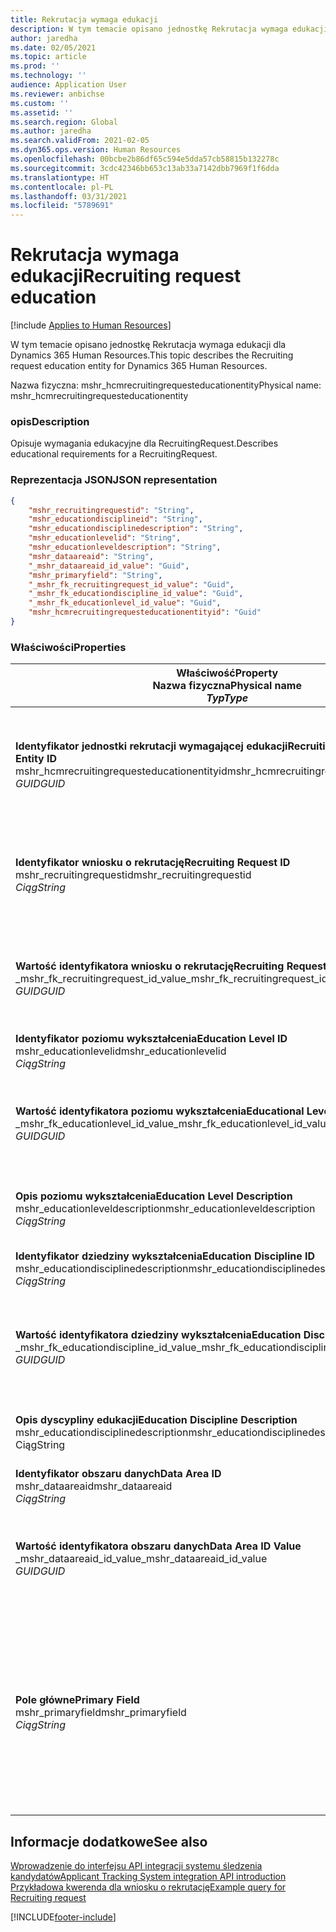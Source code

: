 ```yaml
---
title: Rekrutacja wymaga edukacji
description: W tym temacie opisano jednostkę Rekrutacja wymaga edukacji dla Dynamics 365 Human Resources.
author: jaredha
ms.date: 02/05/2021
ms.topic: article
ms.prod: ''
ms.technology: ''
audience: Application User
ms.reviewer: anbichse
ms.custom: ''
ms.assetid: ''
ms.search.region: Global
ms.author: jaredha
ms.search.validFrom: 2021-02-05
ms.dyn365.ops.version: Human Resources
ms.openlocfilehash: 00bcbe2b86df65c594e5dda57cb58815b132278c
ms.sourcegitcommit: 3cdc42346bb653c13ab33a7142dbb7969f1f6dda
ms.translationtype: HT
ms.contentlocale: pl-PL
ms.lasthandoff: 03/31/2021
ms.locfileid: "5789691"
---
```

# <a name="recruiting-request-education"></a><span data-ttu-id="325ac-103">Rekrutacja wymaga edukacji</span><span class="sxs-lookup"><span data-stu-id="325ac-103">Recruiting request education</span></span>

[!include [Applies to Human Resources](../includes/applies-to-hr.md)]

<span data-ttu-id="325ac-104">W tym temacie opisano jednostkę Rekrutacja wymaga edukacji dla Dynamics 365 Human Resources.</span><span class="sxs-lookup"><span data-stu-id="325ac-104">This topic describes the Recruiting request education entity for Dynamics 365 Human Resources.</span></span>

<span data-ttu-id="325ac-105">Nazwa fizyczna: mshr_hcmrecruitingrequesteducationentity</span><span class="sxs-lookup"><span data-stu-id="325ac-105">Physical name: mshr_hcmrecruitingrequesteducationentity</span></span>

### <a name="description"></a><span data-ttu-id="325ac-106">opis</span><span class="sxs-lookup"><span data-stu-id="325ac-106">Description</span></span>

<span data-ttu-id="325ac-107">Opisuje wymagania edukacyjne dla RecruitingRequest.</span><span class="sxs-lookup"><span data-stu-id="325ac-107">Describes educational requirements for a RecruitingRequest.</span></span>

### <a name="json-representation"></a><span data-ttu-id="325ac-108">Reprezentacja JSON</span><span class="sxs-lookup"><span data-stu-id="325ac-108">JSON representation</span></span>

```json
{
    "mshr_recruitingrequestid": "String",
    "mshr_educationdisciplineid": "String",
    "mshr_educationdisciplinedescription": "String",
    "mshr_educationlevelid": "String",
    "mshr_educationleveldescription": "String",
    "mshr_dataareaid": "String",
    "_mshr_dataareaid_id_value": "Guid",
    "mshr_primaryfield": "String",
    "_mshr_fk_recruitingrequest_id_value": "Guid",
    "_mshr_fk_educationdiscipline_id_value": "Guid",
    "_mshr_fk_educationlevel_id_value": "Guid",
    "mshr_hcmrecruitingrequesteducationentityid": "Guid"
}
```

### <a name="properties"></a><span data-ttu-id="325ac-109">Właściwości</span><span class="sxs-lookup"><span data-stu-id="325ac-109">Properties</span></span>

| <span data-ttu-id="325ac-110">Właściwość</span><span class="sxs-lookup"><span data-stu-id="325ac-110">Property</span></span><br><span data-ttu-id="325ac-111">**Nazwa fizyczna**</span><span class="sxs-lookup"><span data-stu-id="325ac-111">**Physical name**</span></span><br><span data-ttu-id="325ac-112">**_Typ_**</span><span class="sxs-lookup"><span data-stu-id="325ac-112">**_Type_**</span></span> | <span data-ttu-id="325ac-113">Użycie</span><span class="sxs-lookup"><span data-stu-id="325ac-113">Use</span></span> | <span data-ttu-id="325ac-114">opis</span><span class="sxs-lookup"><span data-stu-id="325ac-114">Description</span></span> |
| --- | --- | --- |
| <span data-ttu-id="325ac-115">**Identyfikator jednostki rekrutacji wymagającej edukacji**</span><span class="sxs-lookup"><span data-stu-id="325ac-115">**Recruiting Request Education Entity ID**</span></span><br><span data-ttu-id="325ac-116">mshr_hcmrecruitingrequesteducationentityid</span><span class="sxs-lookup"><span data-stu-id="325ac-116">mshr_hcmrecruitingrequesteducationentityid</span></span><br><span data-ttu-id="325ac-117">*GUID*</span><span class="sxs-lookup"><span data-stu-id="325ac-117">*GUID*</span></span> | <span data-ttu-id="325ac-118">Tylko do odczytu</span><span class="sxs-lookup"><span data-stu-id="325ac-118">Read-only</span></span><br><span data-ttu-id="325ac-119">Potrzebne</span><span class="sxs-lookup"><span data-stu-id="325ac-119">Required</span></span> | <span data-ttu-id="325ac-120">Wygenerowany przez system unikalny identyfikator rekordu Edukacji we wniosku rekrutacji.</span><span class="sxs-lookup"><span data-stu-id="325ac-120">System-generated unique identifier for the Recruiting Request Education record.</span></span> |
| <span data-ttu-id="325ac-121">**Identyfikator wniosku o rekrutację**</span><span class="sxs-lookup"><span data-stu-id="325ac-121">**Recruiting Request ID**</span></span><br><span data-ttu-id="325ac-122">mshr_recruitingrequestid</span><span class="sxs-lookup"><span data-stu-id="325ac-122">mshr_recruitingrequestid</span></span><br><span data-ttu-id="325ac-123">*Ciąg*</span><span class="sxs-lookup"><span data-stu-id="325ac-123">*String*</span></span> | <span data-ttu-id="325ac-124">Odpisz raz</span><span class="sxs-lookup"><span data-stu-id="325ac-124">Write-once</span></span><br><span data-ttu-id="325ac-125">Potrzebne</span><span class="sxs-lookup"><span data-stu-id="325ac-125">Required</span></span> | <span data-ttu-id="325ac-126">Odczytywalny przez użytkownika unikatowy identyfikator powiązanego wniosku o rekrutację.</span><span class="sxs-lookup"><span data-stu-id="325ac-126">The user-readable unique identifier of the related recruiting request.</span></span> |
| <span data-ttu-id="325ac-127">**Wartość identyfikatora wniosku o rekrutację**</span><span class="sxs-lookup"><span data-stu-id="325ac-127">**Recruiting Request ID Value**</span></span><br><span data-ttu-id="325ac-128">_mshr_fk_recruitingrequest_id_value</span><span class="sxs-lookup"><span data-stu-id="325ac-128">_mshr_fk_recruitingrequest_id_value</span></span><br><span data-ttu-id="325ac-129">*GUID*</span><span class="sxs-lookup"><span data-stu-id="325ac-129">*GUID*</span></span> | <span data-ttu-id="325ac-130">Tylko do odczytu</span><span class="sxs-lookup"><span data-stu-id="325ac-130">Read-only</span></span><br><span data-ttu-id="325ac-131">Potrzebne</span><span class="sxs-lookup"><span data-stu-id="325ac-131">Required</span></span><br><span data-ttu-id="325ac-132">Klucz obcy: mshr_hcmrecruitingrequestentityid należący do jednostki mshr_hcmrecruitingrequestentity</span><span class="sxs-lookup"><span data-stu-id="325ac-132">Foreign key: mshr_hcmrecruitingrequestentityid of mshr_hcmrecruitingrequestentity</span></span> | <span data-ttu-id="325ac-133">Wygenerowany przez system unikalny identyfikator powiązanego wniosku rekrutacyjnego.</span><span class="sxs-lookup"><span data-stu-id="325ac-133">System-generated unique identifier of the related recruiting request.</span></span> |
| <span data-ttu-id="325ac-134">**Identyfikator poziomu wykształcenia**</span><span class="sxs-lookup"><span data-stu-id="325ac-134">**Education Level ID**</span></span><br><span data-ttu-id="325ac-135">mshr_educationlevelid</span><span class="sxs-lookup"><span data-stu-id="325ac-135">mshr_educationlevelid</span></span><br><span data-ttu-id="325ac-136">*Ciąg*</span><span class="sxs-lookup"><span data-stu-id="325ac-136">*String*</span></span> | <span data-ttu-id="325ac-137">Odpisz raz</span><span class="sxs-lookup"><span data-stu-id="325ac-137">Write-once</span></span><br><span data-ttu-id="325ac-138">Potrzebne</span><span class="sxs-lookup"><span data-stu-id="325ac-138">Required</span></span> | <span data-ttu-id="325ac-139">Wymagany poziom wykształcenia.</span><span class="sxs-lookup"><span data-stu-id="325ac-139">The level of education required.</span></span> |
| <span data-ttu-id="325ac-140">**Wartość identyfikatora poziomu wykształcenia**</span><span class="sxs-lookup"><span data-stu-id="325ac-140">**Educational Level ID Value**</span></span><br><span data-ttu-id="325ac-141">_mshr_fk_educationlevel_id_value</span><span class="sxs-lookup"><span data-stu-id="325ac-141">_mshr_fk_educationlevel_id_value</span></span><br><span data-ttu-id="325ac-142">*GUID*</span><span class="sxs-lookup"><span data-stu-id="325ac-142">*GUID*</span></span> | <span data-ttu-id="325ac-143">Tylko do odczytu</span><span class="sxs-lookup"><span data-stu-id="325ac-143">Read-only</span></span><br><span data-ttu-id="325ac-144">Potrzebne</span><span class="sxs-lookup"><span data-stu-id="325ac-144">Required</span></span><br><span data-ttu-id="325ac-145">Klucz obcy: mshr_hcmeducationlevelentityid jednostki mshr_hcmeducationlevelentity</span><span class="sxs-lookup"><span data-stu-id="325ac-145">Foreign key: mshr_hcmeducationlevelentityid of mshr_hcmeducationlevelentity</span></span> | <span data-ttu-id="325ac-146">Wygenerowany przez system unikalny identyfikator wymaganego poziomu wykształcenia.</span><span class="sxs-lookup"><span data-stu-id="325ac-146">System-generated unique identifier of the level of education required.</span></span> |
| <span data-ttu-id="325ac-147">**Opis poziomu wykształcenia**</span><span class="sxs-lookup"><span data-stu-id="325ac-147">**Education Level Description**</span></span><br><span data-ttu-id="325ac-148">mshr_educationleveldescription</span><span class="sxs-lookup"><span data-stu-id="325ac-148">mshr_educationleveldescription</span></span><br><span data-ttu-id="325ac-149">*Ciąg*</span><span class="sxs-lookup"><span data-stu-id="325ac-149">*String*</span></span> | <span data-ttu-id="325ac-150">Tylko do odczytu</span><span class="sxs-lookup"><span data-stu-id="325ac-150">Read-only</span></span><br><span data-ttu-id="325ac-151">Potrzebne</span><span class="sxs-lookup"><span data-stu-id="325ac-151">Required</span></span> | <span data-ttu-id="325ac-152">Opis poziomu wymaganego dla umiejętności.</span><span class="sxs-lookup"><span data-stu-id="325ac-152">The description of the level required for the skill.</span></span> |
| <span data-ttu-id="325ac-153">**Identyfikator dziedziny wykształcenia**</span><span class="sxs-lookup"><span data-stu-id="325ac-153">**Education Discipline ID**</span></span><br><span data-ttu-id="325ac-154">mshr_educationdisciplinedescription</span><span class="sxs-lookup"><span data-stu-id="325ac-154">mshr_educationdisciplinedescription</span></span><br><span data-ttu-id="325ac-155">*Ciąg*</span><span class="sxs-lookup"><span data-stu-id="325ac-155">*String*</span></span> | <span data-ttu-id="325ac-156">Odpisz raz</span><span class="sxs-lookup"><span data-stu-id="325ac-156">Write-once</span></span><br><span data-ttu-id="325ac-157">Potrzebne</span><span class="sxs-lookup"><span data-stu-id="325ac-157">Required</span></span> | <span data-ttu-id="325ac-158">Obszar dziedziny wykształcenia.</span><span class="sxs-lookup"><span data-stu-id="325ac-158">The area of educational discipline.</span></span> |
| <span data-ttu-id="325ac-159">**Wartość identyfikatora dziedziny wykształcenia**</span><span class="sxs-lookup"><span data-stu-id="325ac-159">**Education Discipline ID Value**</span></span><br><span data-ttu-id="325ac-160">_mshr_fk_educationdiscipline_id_value</span><span class="sxs-lookup"><span data-stu-id="325ac-160">_mshr_fk_educationdiscipline_id_value</span></span><br><span data-ttu-id="325ac-161">*GUID*</span><span class="sxs-lookup"><span data-stu-id="325ac-161">*GUID*</span></span> | <span data-ttu-id="325ac-162">Tylko do odczytu</span><span class="sxs-lookup"><span data-stu-id="325ac-162">Read-only</span></span><br><span data-ttu-id="325ac-163">Potrzebne</span><span class="sxs-lookup"><span data-stu-id="325ac-163">Required</span></span><br><span data-ttu-id="325ac-164">Klucz obcy: mshr_hcmeducationdisciplineentityid jednostki mshr_hcmeducationdisciplineentity</span><span class="sxs-lookup"><span data-stu-id="325ac-164">Foreign key: mshr_hcmeducationdisciplineentityid of mshr_hcmeducationdisciplineentity</span></span> | <span data-ttu-id="325ac-165">Wygenerowany przez system unikalny identyfikator obszaru dyscypliny edukacyjnej.</span><span class="sxs-lookup"><span data-stu-id="325ac-165">System-generated unique identifier of the area of educational discipline.</span></span> |
| <span data-ttu-id="325ac-166">**Opis dyscypliny edukacji**</span><span class="sxs-lookup"><span data-stu-id="325ac-166">**Education Discipline Description**</span></span><br><span data-ttu-id="325ac-167">mshr_educationdisciplinedescription</span><span class="sxs-lookup"><span data-stu-id="325ac-167">mshr_educationdisciplinedescription</span></span><br><span data-ttu-id="325ac-168">Ciąg</span><span class="sxs-lookup"><span data-stu-id="325ac-168">String</span></span> | <span data-ttu-id="325ac-169">Tylko do odczytu</span><span class="sxs-lookup"><span data-stu-id="325ac-169">Read-only</span></span><br><span data-ttu-id="325ac-170">Potrzebne</span><span class="sxs-lookup"><span data-stu-id="325ac-170">Required</span></span> | <span data-ttu-id="325ac-171">Opis dziedziny wykształcenia.</span><span class="sxs-lookup"><span data-stu-id="325ac-171">The description of the area of educational discipline.</span></span> |
| <span data-ttu-id="325ac-172">**Identyfikator obszaru danych**</span><span class="sxs-lookup"><span data-stu-id="325ac-172">**Data Area ID**</span></span><br><span data-ttu-id="325ac-173">mshr_dataareaid</span><span class="sxs-lookup"><span data-stu-id="325ac-173">mshr_dataareaid</span></span><br><span data-ttu-id="325ac-174">*Ciąg*</span><span class="sxs-lookup"><span data-stu-id="325ac-174">*String*</span></span> | <span data-ttu-id="325ac-175">Czytaj/zapisz</span><span class="sxs-lookup"><span data-stu-id="325ac-175">Read/write</span></span><br><span data-ttu-id="325ac-176">Opcjonalny</span><span class="sxs-lookup"><span data-stu-id="325ac-176">Optional</span></span> | <span data-ttu-id="325ac-177">Określa osobę prawną (firmę).</span><span class="sxs-lookup"><span data-stu-id="325ac-177">Specifies the legal entity (company).</span></span>|
| <span data-ttu-id="325ac-178">**Wartość identyfikatora obszaru danych**</span><span class="sxs-lookup"><span data-stu-id="325ac-178">**Data Area ID Value**</span></span><br><span data-ttu-id="325ac-179">_mshr_dataareaid_id_value</span><span class="sxs-lookup"><span data-stu-id="325ac-179">_mshr_dataareaid_id_value</span></span><br><span data-ttu-id="325ac-180">*GUID*</span><span class="sxs-lookup"><span data-stu-id="325ac-180">*GUID*</span></span> | <span data-ttu-id="325ac-181">Tylko do odczytu</span><span class="sxs-lookup"><span data-stu-id="325ac-181">Read-only</span></span><br><span data-ttu-id="325ac-182">Opcjonalny</span><span class="sxs-lookup"><span data-stu-id="325ac-182">Optional</span></span><br><span data-ttu-id="325ac-183">Klucz obcy: cdm_companyid jednostki cdm_company obcej</span><span class="sxs-lookup"><span data-stu-id="325ac-183">Foreign key: cdm_companyid of cdm_company entity</span></span> | <span data-ttu-id="325ac-184">Wygenerowana przez system wartość identyfikatora GUID identyfikująca osobę prawną (firmę).</span><span class="sxs-lookup"><span data-stu-id="325ac-184">System-generated GUID value identifying the legal entity (company).</span></span> |
| <span data-ttu-id="325ac-185">**Pole główne**</span><span class="sxs-lookup"><span data-stu-id="325ac-185">**Primary Field**</span></span><br><span data-ttu-id="325ac-186">mshr_primaryfield</span><span class="sxs-lookup"><span data-stu-id="325ac-186">mshr_primaryfield</span></span><br><span data-ttu-id="325ac-187">*Ciąg*</span><span class="sxs-lookup"><span data-stu-id="325ac-187">*String*</span></span> | <span data-ttu-id="325ac-188">Tylko do odczytu</span><span class="sxs-lookup"><span data-stu-id="325ac-188">Read-only</span></span><br><span data-ttu-id="325ac-189">Potrzebne</span><span class="sxs-lookup"><span data-stu-id="325ac-189">Required</span></span> | <span data-ttu-id="325ac-190">Łączenie wartości żądania rekrutacyjnego, identyfikatora poziomu wykształcenia i identyfikatora dyscypliny edukacyjnej jako kolejnej metody jednoznacznego identyfikowania rekordu.</span><span class="sxs-lookup"><span data-stu-id="325ac-190">Concatenation of Recruiting Request value, Education Level ID, and Education Discipline ID as another method to uniquely identify the record.</span></span> |

## <a name="see-also"></a><span data-ttu-id="325ac-191">Informacje dodatkowe</span><span class="sxs-lookup"><span data-stu-id="325ac-191">See also</span></span>

[<span data-ttu-id="325ac-192">Wprowadzenie do interfejsu API integracji systemu śledzenia kandydatów</span><span class="sxs-lookup"><span data-stu-id="325ac-192">Applicant Tracking System integration API introduction</span></span>](hr-admin-integration-ats-api-introduction.md)<br>
[<span data-ttu-id="325ac-193">Przykładowa kwerenda dla wniosku o rekrutację</span><span class="sxs-lookup"><span data-stu-id="325ac-193">Example query for Recruiting request</span></span>](hr-admin-integration-ats-api-recruiting-request-example-query.md)



[!INCLUDE[footer-include](../includes/footer-banner.md)]
